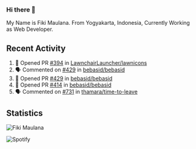 ### Hi there 👋

My Name is Fiki Maulana. From Yogyakarta, Indonesia, Currently Working as Web Developer.

## Recent Activity

<!--START_SECTION:activity-->
1. 💪 Opened PR [#394](https://github.com/LawnchairLauncher/lawnicons/pull/394) in [LawnchairLauncher/lawnicons](https://github.com/LawnchairLauncher/lawnicons)
2. 🗣 Commented on [#429](https://github.com/bebasid/bebasid/issues/429) in [bebasid/bebasid](https://github.com/bebasid/bebasid)
3. 💪 Opened PR [#429](https://github.com/bebasid/bebasid/pull/429) in [bebasid/bebasid](https://github.com/bebasid/bebasid)
4. 💪 Opened PR [#414](https://github.com/bebasid/bebasid/pull/414) in [bebasid/bebasid](https://github.com/bebasid/bebasid)
5. 🗣 Commented on [#731](https://github.com/thamara/time-to-leave/issues/731) in [thamara/time-to-leave](https://github.com/thamara/time-to-leave)
<!--END_SECTION:activity-->

## Statistics
<img src="https://komarev.com/ghpvc/?username=fikimaul&color=ff69b4&style=flat&label=PROFILE+VIEWS" alt="Fiki Maulana" /><br>

![Spotify](https://novatorem-fikimaul.vercel.app/api/spotify)